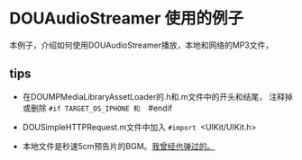 # DOUAudioStreamer 使用的例子
本例子，介绍如何使用DOUAudioStreamer播放，本地和网络的MP3文件，

## tips

* 在DOUMPMediaLibraryAssetLoader的.h和.m文件中的开头和结尾， 注释掉或删除 
`#if TARGET_OS_IPHONE 和 
`#endif

* DOUSimpleHTTPRequest.m文件中加入
`#import `<UIKit/UIKit.h>

* 本地文件是秒速5cm预告片的BGM。[我曾经也弹过的。](https://www.youtube.com/watch?v=CScTeU065dA)




